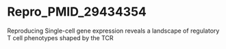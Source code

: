 # Repro_PMID_29434354
Reproducing Single-cell gene expression reveals a landscape of regulatory T cell phenotypes shaped by the TCR
